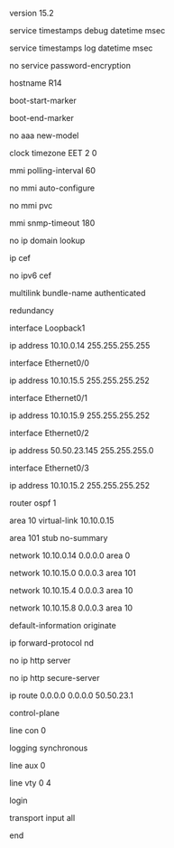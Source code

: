 version 15.2

service timestamps debug datetime msec

service timestamps log datetime msec

no service password-encryption

hostname R14

boot-start-marker

boot-end-marker

no aaa new-model

clock timezone EET 2 0

mmi polling-interval 60

no mmi auto-configure

no mmi pvc

mmi snmp-timeout 180

no ip domain lookup

ip cef

no ipv6 cef

multilink bundle-name authenticated

redundancy

interface Loopback1

 ip address 10.10.0.14 255.255.255.255

interface Ethernet0/0

 ip address 10.10.15.5 255.255.255.252

interface Ethernet0/1

 ip address 10.10.15.9 255.255.255.252

interface Ethernet0/2

 ip address 50.50.23.145 255.255.255.0

interface Ethernet0/3

 ip address 10.10.15.2 255.255.255.252

router ospf 1

area 10 virtual-link 10.10.0.15

area 101 stub no-summary

 network 10.10.0.14 0.0.0.0 area 0

 network 10.10.15.0 0.0.0.3 area 101

 network 10.10.15.4 0.0.0.3 area 10

 network 10.10.15.8 0.0.0.3 area 10

 default-information originate

ip forward-protocol nd

no ip http server

no ip http secure-server

ip route 0.0.0.0 0.0.0.0 50.50.23.1

control-plane

line con 0

 logging synchronous

line aux 0

line vty 0 4

 login

 transport input all

end
